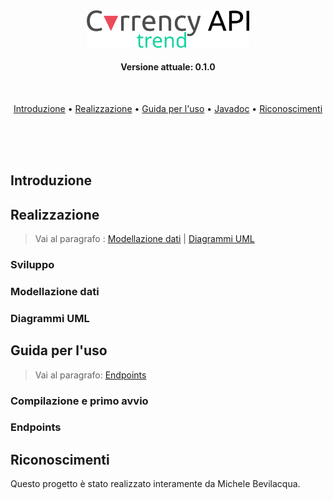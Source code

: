 <div align="center">
  <img src="/Assets/currency_logo.svg" alt="Currency_logo" width="260">
  <h4>Versione attuale: 0.1.0</h4><br>
  <p>
    <a href="#intro">Introduzione</a>&nbsp•
    <a href="#realizzazione">Realizzazione</a>&nbsp•
    <a href="#guida">Guida per l'uso</a>&nbsp•
    <a href="#javadoc">Javadoc</a>&nbsp•
    <a href="#riconoscimenti">Riconoscimenti</a> 
  </p><br>
</div><br><br>

## <a name="intro">Introduzione</a>
## <a name="realizzazione">Realizzazione</a>
> Vai al paragrafo : <a href="#modellazione">Modellazione dati</a> | <a href="#uml">Diagrammi UML</a>
### Sviluppo
### Modellazione dati <a name="modellazione">
### Diagrammi UML <a name="uml">
## <a name="guida">Guida per l'uso</a>
> Vai al paragrafo: <a href="#endpoints">Endpoints</a>
### Compilazione e primo avvio 
### Endpoints <a name="endpoints"></a>
## <a name="riconoscimenti">Riconoscimenti</a>
Questo progetto è stato realizzato interamente da Michele Bevilacqua.
